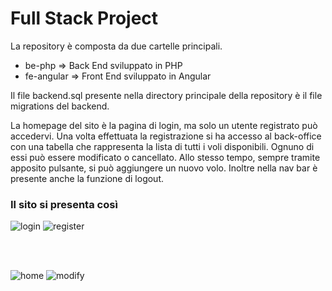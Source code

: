 <h1>Full Stack Project</h1>

<p>La repository è composta da due cartelle principali.</p>

- be-php        => Back End sviluppato in PHP
- fe-angular    => Front End sviluppato in Angular

<p>Il file backend.sql presente nella directory principale della repository è il file migrations del backend.</p>

<p>
La homepage del sito è la pagina di login, ma solo un utente registrato può accedervi.
Una volta effettuata la registrazione si ha accesso al back-office con una tabella
che rappresenta la lista di tutti i voli disponibili. Ognuno di essi può essere modificato o cancellato. Allo stesso tempo, sempre tramite apposito pulsante, si può aggiungere un nuovo volo.
Inoltre nella nav bar è presente anche la funzione di logout.
</p>

<h3> Il sito si presenta così </h3>
  
![login](https://user-images.githubusercontent.com/102250096/179517287-21ad52cd-5025-42fc-a8c4-d786bf69ba17.PNG)
![register](https://user-images.githubusercontent.com/102250096/179517293-7f36d4b7-fa7b-49f9-8552-2ccf72d0f4a1.PNG)
  
<br><br>
  
![home](https://user-images.githubusercontent.com/102250096/179517303-df2522ff-7ced-42f2-92ef-8d289ad7c107.PNG)
![modify](https://user-images.githubusercontent.com/102250096/179517318-5316dd4a-e443-4bfe-9c76-ef0401c84535.PNG)
